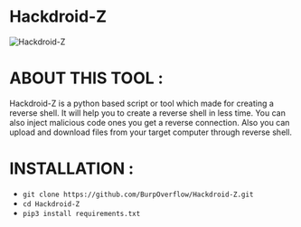 # Hackdroid-Z

![Hackdroid-Z](https://miro.medium.com/max/3840/1*4VtMoJ2jGvuJB26NRaL59g.jpeg)

# ABOUT THIS TOOL :
Hackdroid-Z is a python based script or tool which made for creating a reverse shell. It will help you to create a reverse shell in less time. You can also inject malicious code ones you get a reverse connection. Also you can upload and download files from your target computer through reverse shell.

# INSTALLATION :
- `git clone https://github.com/BurpOverflow/Hackdroid-Z.git`
- `cd Hackdroid-Z`
- `pip3 install requirements.txt`
